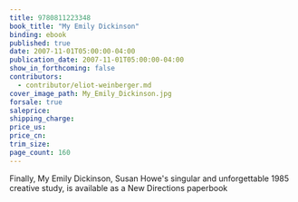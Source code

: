 ```yaml
---
title: 9780811223348
book_title: "My Emily Dickinson"
binding: ebook
published: true
date: 2007-11-01T05:00:00-04:00
publication_date: 2007-11-01T05:00:00-04:00
show_in_forthcoming: false
contributors:
  - contributor/eliot-weinberger.md
cover_image_path: My_Emily_Dickinson.jpg
forsale: true
saleprice:
shipping_charge:
price_us:
price_cn:
trim_size:
page_count: 160
---
```

Finally, My Emily Dickinson, Susan Howe's singular and unforgettable 1985 creative study, is available as a New Directions paperbook

